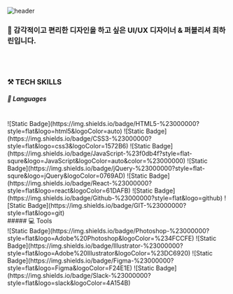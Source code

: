 ![header](https://capsule-render.vercel.app/api?type=cylinder&color=black&height=100&section=header&text=WELCOME%20TO%20MY%20GITHUB!&fontSize=30&fontColor=ffffff)

### 🤍 감각적이고 편리한 디자인을 하고 싶은 UI/UX 디자이너 & 퍼블리셔 최하린입니다.
<br/><br/>
### ⚒ TECH SKILLS

##### 💬 Languages
<br/>
![Static Badge](https://img.shields.io/badge/HTML5-%23000000?style=flat&logo=html5&logoColor=auto) ![Static Badge](https://img.shields.io/badge/CSS3-%23000000?style=flat&logo=css3&logoColor=1572B6) ![Static Badge](https://img.shields.io/badge/JavaScript-%23f0db4f?style=flat-squre&logo=JavaScript&logoColor=auto&color=%23000000) ![Static Badge](https://img.shields.io/badge/jQuery-%23000000?style=flat-squre&logo=jQuery&logoColor=0769AD) ![Static Badge](https://img.shields.io/badge/React-%23000000?style=flat&logo=react&logoColor=61DAFB) ![Static Badge](https://img.shields.io/badge/Github-%23000000?style=flat&logo=github) ![Static Badge](https://img.shields.io/badge/GIT-%23000000?style=flat&logo=git)
<br/>
##### 💻  Tools
<br/>
![Static Badge](https://img.shields.io/badge/Photoshop-%23000000?style=flat&logo=Adobe%20Photoshop&logoColor=%234FCCFE)  ![Static Badge](https://img.shields.io/badge/Illustrator-%23000000?style=flat&logo=Adobe%20Illustrator&logoColor=%23DC6920) ![Static Badge](https://img.shields.io/badge/Figma-%23000000?style=flat&logo=Figma&logoColor=F24E1E) ![Static Badge](https://img.shields.io/badge/Slack-%23000000?style=flat&logo=slack&logoColor=4A154B) 
<br/>
